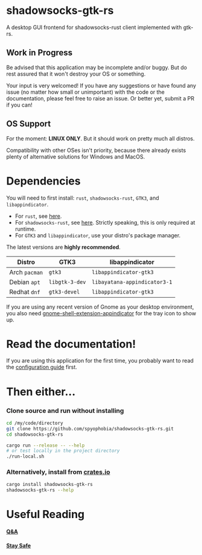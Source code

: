 # shadowsocks-gtk-rs

A desktop GUI frontend for shadowsocks-rust client implemented with gtk-rs.

## Work in Progress

Be advised that this application may be incomplete and/or buggy. But do rest assured that it won't destroy your OS or something.

Your input is very welcomed! If you have any suggestions or have found any issue (no matter how small or unimportant) with the code or the documentation, please feel free to raise an issue. Or better yet, submit a PR if you can!

## OS Support

For the moment: **LINUX ONLY**. But it should work on pretty much all distros.

Compatibility with other OSes isn't priority, because there already exists plenty of alternative solutions for Windows and MacOS.

# Dependencies

You will need to first install: `rust`, `shadowsocks-rust`, `GTK3`, and `libappindicator`.
 - For `rust`, see [here](https://www.rust-lang.org/tools/install).
 - For `shadowsocks-rust`, see [here](https://www.rust-lang.org/tools/install). Strictly speaking, this is only required at runtime.
 - For `GTK3` and `libappindicator`, use your distro's package manager.

The latest versions are **highly recommended**.

| Distro        | GTK3           | libappindicator              |
| ------------- | -------------- | ---------------------------- |
| Arch `pacman` | `gtk3`         | `libappindicator-gtk3`       |
| Debian `apt`  | `libgtk-3-dev` | `libayatana-appindicator3-1` |
| Redhat `dnf`  | `gtk3-devel`   | `libappindicator-gtk3`       |

If you are using any recent version of Gnome as your desktop environment, you also need [gnome-shell-extension-appindicator](https://extensions.gnome.org/extension/615) for the tray icon to show up.

# Read the documentation!

If you are using this application for the first time, you probably want to read the [configuration guide](res/QnA.md#how-to-customise-configuration) first.

# Then either...

### Clone source and run without installing

```sh
cd /my/code/directory
git clone https://github.com/spyophobia/shadowsocks-gtk-rs.git
cd shadowsocks-gtk-rs
```

```sh
cargo run --release -- --help
# or test locally in the project directory
./run-local.sh
```

### Alternatively, install from [crates.io](https://crates.io/crates/shadowsocks-gtk-rs)

```sh
cargo install shadowsocks-gtk-rs
shadowsocks-gtk-rs --help
```

# Useful Reading

#### [Q&A](res/QnA.md)

#### [Stay Safe](res/stay-safe.md)
